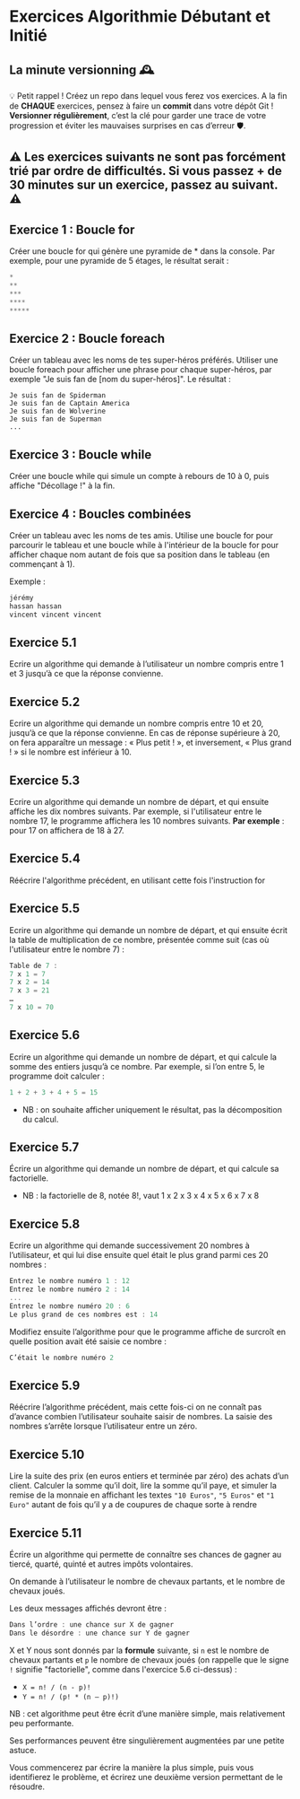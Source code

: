# Exercices Algorithmie Débutant et Initié

## La minute versionning 🕰️

💡 Petit rappel ! Créez un repo dans lequel vous ferez vos exercices. 
A la fin de **CHAQUE** exercices, pensez à faire un **commit** dans votre dépôt Git ! **Versionner régulièrement**, c’est la clé pour garder une trace de votre progression et éviter les mauvaises surprises en cas d’erreur 🛡️.

## ⚠️ Les exercices suivants ne sont pas forcément trié par ordre de difficultés. Si vous passez + de **30 minutes** sur un exercice, passez au suivant. ⚠️

## Exercice 1 : Boucle for

Créer une boucle for qui génère une pyramide de * dans la console. Par exemple, pour une pyramide de 5 étages, le résultat serait :

```js
*
**
***
****
*****
```



## Exercice 2 : Boucle foreach

Créer un tableau avec les noms de tes super-héros préférés. Utiliser une boucle foreach pour afficher une phrase pour chaque super-héros, par exemple "Je suis fan de [nom du super-héros]". Le résultat :

```
Je suis fan de Spiderman
Je suis fan de Captain America
Je suis fan de Wolverine
Je suis fan de Superman
...
```

## Exercice 3 : Boucle while

Créer une boucle while qui simule un compte à rebours de 10 à 0, puis affiche "Décollage !" à la fin.


## Exercice 4 : Boucles combinées

Créer un tableau avec les noms de tes amis. Utilise une boucle for pour parcourir le tableau et une boucle while à l'intérieur de la boucle for pour afficher chaque nom autant de fois que sa position dans le tableau (en commençant à 1).

Exemple :

```js
jérémy
hassan hassan
vincent vincent vincent
```

## Exercice 5.1

Ecrire un algorithme qui demande à l’utilisateur un nombre compris entre 1 et 3 jusqu’à ce
que la réponse convienne.

## Exercice 5.2

Ecrire un algorithme qui demande un nombre compris entre 10 et 20, jusqu’à ce que la
réponse convienne. En cas de réponse supérieure à 20, on fera apparaître un message : « Plus
petit ! », et inversement, « Plus grand ! » si le nombre est inférieur à 10.

## Exercice 5.3

Ecrire un algorithme qui demande un nombre de départ, et qui ensuite affiche les dix nombres suivants. Par exemple, si l'utilisateur entre le nombre 17, le programme affichera les 10 nombres suivants.
**Par exemple** : pour 17 on affichera de 18 à 27.

## Exercice 5.4

Réécrire l'algorithme précédent, en utilisant cette fois l'instruction for

## Exercice 5.5

Ecrire un algorithme qui demande un nombre de départ, et qui ensuite écrit la table de
multiplication de ce nombre, présentée comme suit (cas où l'utilisateur entre le nombre 7) :

```js
Table de 7 :
7 x 1 = 7
7 x 2 = 14
7 x 3 = 21
…
7 x 10 = 70
```

## Exercice 5.6

Ecrire un algorithme qui demande un nombre de départ, et qui calcule la somme des entiers
jusqu’à ce nombre. Par exemple, si l’on entre 5, le programme doit calculer :

```js
1 + 2 + 3 + 4 + 5 = 15
```

* NB : on souhaite afficher uniquement le résultat, pas la décomposition du calcul.

## Exercice 5.7

Écrire un algorithme qui demande un nombre de départ, et qui calcule sa factorielle.
* NB : la factorielle de 8, notée 8!, vaut
1 x 2 x 3 x 4 x 5 x 6 x 7 x 8

## Exercice 5.8

Ecrire un algorithme qui demande successivement 20 nombres à l’utilisateur, et qui lui dise ensuite quel était le plus grand parmi ces 20 nombres :

```js 
Entrez le nombre numéro 1 : 12
Entrez le nombre numéro 2 : 14
...
Entrez le nombre numéro 20 : 6
Le plus grand de ces nombres est : 14
```

Modifiez ensuite l’algorithme pour que le programme affiche de surcroît en quelle position avait été saisie ce nombre :

```js
C’était le nombre numéro 2
```

## Exercice 5.9

Réécrire l’algorithme précédent, mais cette fois-ci on ne connaît pas d’avance combien l’utilisateur souhaite saisir de nombres. La saisie des nombres s’arrête lorsque l’utilisateur entre un zéro.

## Exercice 5.10

Lire la suite des prix (en euros entiers et terminée par zéro) des achats d’un client. Calculer la somme qu’il doit, lire la somme qu’il paye, et simuler la remise de la monnaie en affichant les textes `"10 Euros"`, `"5 Euros"` et `"1 Euro"` autant de fois qu’il y a de coupures de chaque sorte à rendre

## Exercice 5.11

Écrire un algorithme qui permette de connaître ses chances de gagner au tiercé, quarté, quinté et autres impôts volontaires.

On demande à l’utilisateur le nombre de chevaux partants, et le nombre de chevaux joués. 

Les deux messages affichés devront être :

```js
Dans l’ordre : une chance sur X de gagner
Dans le désordre : une chance sur Y de gagner
```

X et Y nous sont donnés par la **formule** suivante, si `n` est le nombre de chevaux partants et `p` le nombre de chevaux joués (on rappelle que le signe `!` signifie "factorielle", comme dans
l'exercice 5.6 ci-dessus) :

* `X = n! / (n - p)!`
* `Y = n! / (p! * (n – p)!)`

NB : cet algorithme peut être écrit d’une manière simple, mais relativement peu performante.

Ses performances peuvent être singulièrement augmentées par une petite astuce. 

Vous commencerez par écrire la manière la plus simple, puis vous identifierez le problème, et écrirez une deuxième version permettant de le résoudre.
